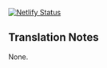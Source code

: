 [![Netlify Status](https://api.netlify.com/api/v1/badges/f52156de-8d3a-44d1-8752-88b7643a9ec7/deploy-status)](https://app.netlify.com/sites/wai-intro-accessibility/deploys)

## Translation Notes

None.

